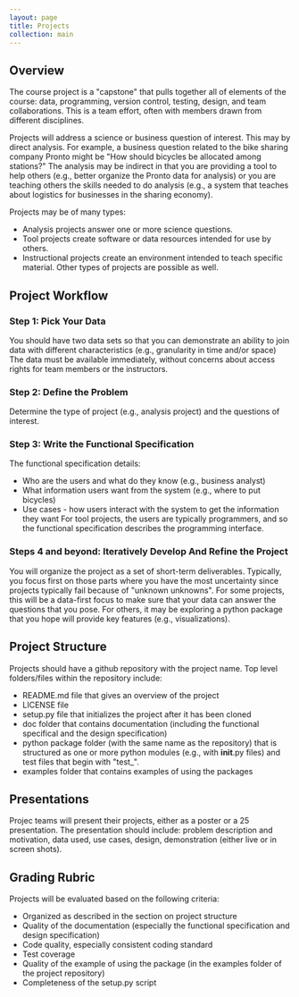 ```yaml
---
layout: page
title: Projects
collection: main
---
```


## Overview
The course project is a "capstone" that pulls together all of elements of the course:
data, programming, version control, testing, design, and team collaborations.
This is a team effort, often with members drawn from different disciplines.

Projects will address a science or business question of interest.
This may by direct analysis. For example, a business question related to the
bike sharing company Pronto might be "How should bicycles be allocated
among stations?"
The analysis may be indirect in that you are providing a tool to help
others (e.g., better organize the Pronto data for analysis) or
you are teaching others the skills needed to do analysis
(e.g., a system that teaches about logistics for businesses in the
sharing economy).

Projects may be of many types:
- Analysis projects answer one or more science questions.
- Tool projects create software or data resources intended for use by others.
- Instructional projects create an environment intended to teach specific material.
Other types of projects are possible as well.

## Project Workflow

### Step 1: Pick Your Data
You should have two data sets so that you can demonstrate an ability
to join data with different characteristics (e.g., granularity in time and/or space)
The data must be available immediately, without concerns
about access rights for team members or the instructors.

### Step 2: Define the Problem
Determine the type of project  (e.g., analysis project) and the
questions of interest.

### Step 3: Write the Functional Specification
The functional specification details:
- Who are the users and what do they know (e.g., business analyst)
- What information users want from the system (e.g., where to put bicycles)
- Use cases - how users interact with the system to get the 
information they want
For tool projects, the users are typically programmers, and so the
functional specification describes the programming interface.

### Steps 4 and beyond: Iteratively Develop And Refine the Project
You will organize the project as a set of short-term deliverables.
Typically, you focus first on those parts where you have
the most uncertainty since projects typically fail because
of "unknown unknowns".
For some projects, this will be a data-first focus to make sure that
your data can answer the questions that you pose.
For others, it may be exploring a python package that you hope
will provide key features (e.g., visualizations).

## Project Structure
Projects should have a github repository with the project name.
Top level folders/files within the repository include: 
- README.md file that gives an overview of the project
- LICENSE file
- setup.py file that initializes the project after it has been cloned
- doc folder that contains documentation (including the functional specifical
and the design specification)
- python package folder (with the same name as the repository)
that is structured as one or more python modules 
(e.g., with __init__.py files) and test files that begin with "test_".
- examples folder that contains examples of using the packages

## Presentations
Projec teams 
will present their projects, either as a poster or a 25 presentation.
The presentation should include:
problem description and motivation,
data used,
use cases,
design,
demonstration (either live or in screen shots).

## Grading Rubric
Projects will be evaluated based on the following criteria:
- Organized as described in the section on project structure
- Quality of the documentation (especially the functional
specification and design specification)
- Code quality, especially consistent coding standard
- Test coverage
- Quality of the example of using the package (in the examples
folder of the project repository)
- Completeness of the setup.py script
